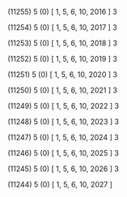 (11255) 5 (0) [ 1, 5, 6, 10, 2016 ] 3 


(11254) 5 (0) [ 1, 5, 6, 10, 2017 ] 3 


(11253) 5 (0) [ 1, 5, 6, 10, 2018 ] 3 


(11252) 5 (0) [ 1, 5, 6, 10, 2019 ] 3 


(11251) 5 (0) [ 1, 5, 6, 10, 2020 ] 3 


(11250) 5 (0) [ 1, 5, 6, 10, 2021 ] 3 


(11249) 5 (0) [ 1, 5, 6, 10, 2022 ] 3 


(11248) 5 (0) [ 1, 5, 6, 10, 2023 ] 3 


(11247) 5 (0) [ 1, 5, 6, 10, 2024 ] 3 


(11246) 5 (0) [ 1, 5, 6, 10, 2025 ] 3 


(11245) 5 (0) [ 1, 5, 6, 10, 2026 ] 3 


(11244) 5 (0) [ 1, 5, 6, 10, 2027 ]  


